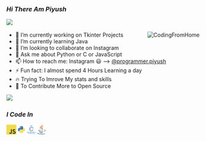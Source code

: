 ### *Hi There Am Piyush*
![](https://visitor-badge.glitch.me/badge?page_id=piyushgulwani) <br>

<img align="right" alt = "CodingFromHome" src="https://camo.githubusercontent.com/410dd0b1b800cd1e13965237beee2a32474be978/68747470733a2f2f6d656469612e67697068792e636f6d2f6d656469612f4d3967624264396e6244724f5475314d71782f67697068792e676966"/>

- 🔭 I’m currently working on Tkinter Projects
- 🌱 I’m currently learning Java
- 👯 I’m looking to collaborate on Instagram
- 💬 Ask me about Python or C or JavaScript
- 📫 How to reach me:  Instagram :smiley: --> [@programmer.piyush](https://www.instagram.com/programmer.piyush/)
- ⚡ Fun fact: I almost spend 4 Hours Learning a day
- :fire: Trying To Imrove My stats and skills 
- :dart: To Contribute More to Open Source

<img src ="https://github-readme-stats.vercel.app/api?username=piyushgulwani&&show_icons=true&title_color=#FFD700&icon_color=bb23acf&text_color=daf7dc&bg_color=123515" >


### *I Code In*


<img align="left" alt="JavaScript" width="26px" src="https://raw.githubusercontent.com/github/explore/80688e429a7d4ef2fca1e82350fe8e3517d3494d/topics/javascript/javascript.png" />
<img align="left" alt="Python" width = "26px" src = "https://raw.githubusercontent.com/github/explore/80688e429a7d4ef2fca1e82350fe8e3517d3494d/topics/python/python.png"/>
<img align="left" alt="C" width = "26px" src = "https://raw.githubusercontent.com/github/explore/80688e429a7d4ef2fca1e82350fe8e3517d3494d/topics/c/c.png"/>
<img align="left" alt="Java" width = "26px" src = "https://raw.githubusercontent.com/github/explore/80688e429a7d4ef2fca1e82350fe8e3517d3494d/topics/java/java.png"/>

